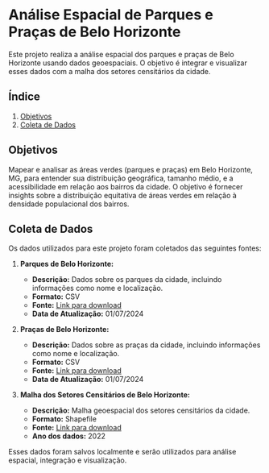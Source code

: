 # Análise Espacial de Parques e Praças de Belo Horizonte

Este projeto realiza a análise espacial dos parques e praças de Belo Horizonte usando dados geoespaciais. O objetivo é integrar e visualizar esses dados com a malha dos setores censitários da cidade.

## Índice

1. [Objetivos](#objetivos)
2. [Coleta de Dados](#coleta-de-dados)

## Objetivos

Mapear e analisar as áreas verdes (parques e praças) em Belo Horizonte, MG, para entender sua distribuição geográfica, tamanho médio, e a acessibilidade em relação aos bairros da cidade. O objetivo é fornecer insights sobre a distribuição equitativa de áreas verdes em relação à densidade populacional dos bairros.

## Coleta de Dados

Os dados utilizados para este projeto foram coletados das seguintes fontes:

1. **Parques de Belo Horizonte:**
   - **Descrição:** Dados sobre os parques da cidade, incluindo informações como nome e localização.
   - **Formato:** CSV
   - **Fonte:** [Link para download](https://dados.pbh.gov.br/dataset/parques-municipais/resource/7381ed01-48f9-4e52-a378-6afe947a7842)
   - **Data de Atualização:** 01/07/2024

2. **Praças de Belo Horizonte:**
   - **Descrição:** Dados sobre as praças da cidade, incluindo informações como nome e localização.
   - **Formato:** CSV
   - **Fonte:** [Link para download](https://dados.pbh.gov.br/dataset/praca/resource/0f7e57c6-67ab-4c43-bd01-2eaa0ac7f381)
   - **Data de Atualização:** 01/07/2024

3. **Malha dos Setores Censitários de Belo Horizonte:**
   - **Descrição:** Malha geoespacial dos setores censitários da cidade.
   - **Formato:** Shapefile
   - **Fonte:** [Link para download](https://www.ibge.gov.br/geociencias/downloads-geociencias.html?caminho=organizacao_do_territorio/malhas_territoriais/malhas_de_setores_censitarios__divisoes_intramunicipais/censo_2022_preliminar/setores/shp/UF)
   - **Ano dos dados:** 2022

Esses dados foram salvos localmente e serão utilizados para análise espacial, integração e visualização.

